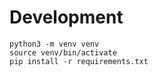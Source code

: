 # Development

```
python3 -m venv venv
source venv/bin/activate
pip install -r requirements.txt
```